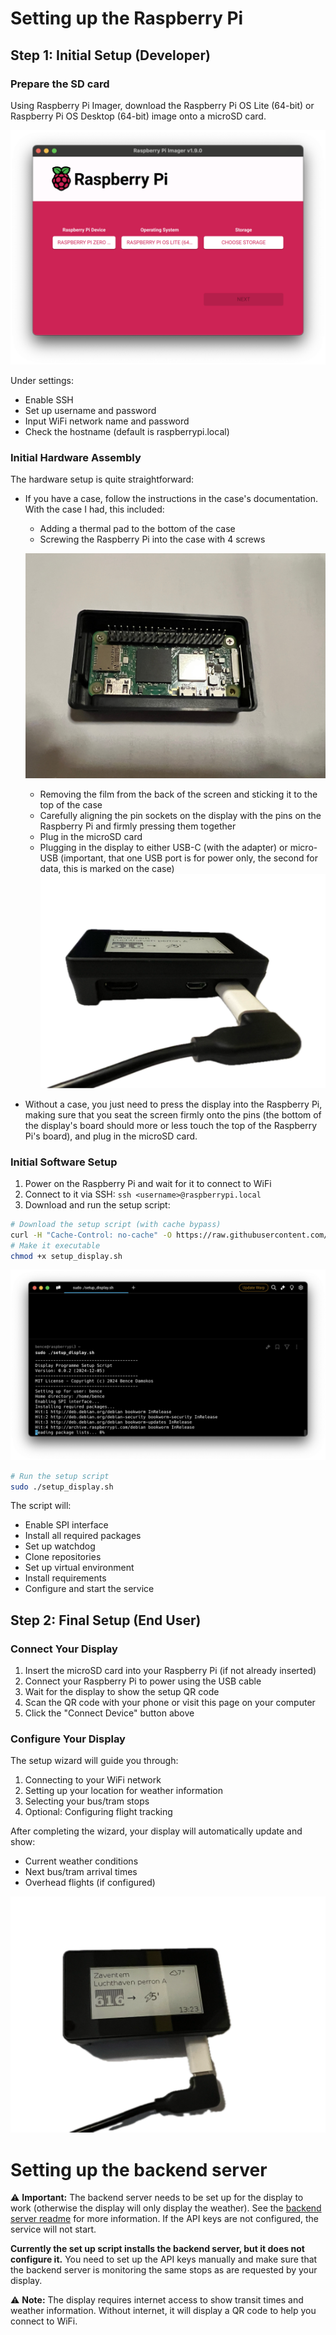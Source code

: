 # Setting up the Raspberry Pi

## Step 1: Initial Setup (Developer)

### Prepare the SD card
Using Raspberry Pi Imager, download the Raspberry Pi OS Lite (64-bit) or Raspberry Pi OS Desktop (64-bit) image onto a microSD card.

![Raspberry Pi Imager](images/rpi_imager_1.png)

Under settings:
- Enable SSH
- Set up username and password
- Input WiFi network name and password
- Check the hostname (default is raspberrypi.local)

### Initial Hardware Assembly
The hardware setup is quite straightforward:
- If you have a case, follow the instructions in the case's documentation. With the case I had, this included:
    - Adding a thermal pad to the bottom of the case
    - Screwing the Raspberry Pi into the case with 4 screws

    ![Raspberry Pi inserted into the bottom of the case, held in place by up to 4 screws (3 shown in the image)](images/hardware_setup_insert_screen_into_case.jpeg)

    - Removing the film from the back of the screen and sticking it to the top of the case
    - Carefully aligning the pin sockets on the display with the pins on the Raspberry Pi and firmly pressing them together
    - Plug in the microSD card
    - Plugging in the display to either USB-C (with the adapter) or micro-USB (important, that one USB port is for power only, the second for data, this is marked on the case)
![Raspberry Pi side view with power plugged in to the correct port](images/hardware_setup_finished_side.png)

- Without a case, you just need to press the display into the Raspberry Pi, making sure that you seat the screen firmly onto the pins (the bottom of the display's board should more or less touch the top of the Raspberry Pi's board), and plug in the microSD card.

### Initial Software Setup
1. Power on the Raspberry Pi and wait for it to connect to WiFi
2. Connect to it via SSH: `ssh <username>@raspberrypi.local`
3. Download and run the setup script:
``` bash
# Download the setup script (with cache bypass)
curl -H "Cache-Control: no-cache" -O https://raw.githubusercontent.com/bdamokos/rpi_waiting_time_display/main/setup_display.sh
# Make it executable
chmod +x setup_display.sh
```
![Fast Setup Step 2](images/fast_setup_step2.png) 
``` bash
# Run the setup script
sudo ./setup_display.sh
```

The script will:
- Enable SPI interface
- Install all required packages
- Set up watchdog
- Clone repositories
- Set up virtual environment
- Install requirements
- Configure and start the service

## Step 2: Final Setup (End User)

### Connect Your Display
1. Insert the microSD card into your Raspberry Pi (if not already inserted)
2. Connect your Raspberry Pi to power using the USB cable
3. Wait for the display to show the setup QR code
4. Scan the QR code with your phone or visit this page on your computer
5. Click the "Connect Device" button above

### Configure Your Display
The setup wizard will guide you through:
1. Connecting to your WiFi network
2. Setting up your location for weather information
3. Selecting your bus/tram stops
4. Optional: Configuring flight tracking

After completing the wizard, your display will automatically update and show:
- Current weather conditions
- Next bus/tram arrival times
- Overhead flights (if configured)

![Assembled and configured display](images/hardware_setup_finished_top.png)

# Setting up the backend server
:warning: **Important:** The backend server needs to be set up for the display to work (otherwise the display will only display the weather). See the [backend server readme](https://github.com/bdamokos/brussels_transit) for more information. If the API keys are not configured, the service will not start.

**Currently the set up script installs the backend server, but it does not configure it.** You need to set up the API keys manually and make sure that the backend server is monitoring the same stops as are requested by your display.

:warning: **Note:** The display requires internet access to show transit times and weather information. Without internet, it will display a QR code to help you connect to WiFi.